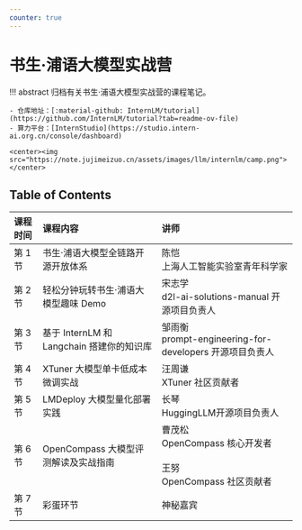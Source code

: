 ```yaml
---
counter: true
---
```



# 书生·浦语大模型实战营

!!! abstract
    归档有关书生·浦语大模型实战营的课程笔记。
    
    - 仓库地址：[:material-github: InternLM/tutorial](https://github.com/InternLM/tutorial?tab=readme-ov-file)
    - 算力平台：[InternStudio](https://studio.intern-ai.org.cn/console/dashboard)

    <center><img src="https://note.jujimeizuo.cn/assets/images/llm/internlm/camp.png"></center>

## Table of Contents

| 课程时间 | 课程内容                                  | 讲师                                                                       |
| :------- | :---------------------------------------- | :------------------------------------------------------------------------- |
| 第 1 节  | 书生·浦语大模型全链路开源开放体系         | 陈恺 </br>上海人工智能实验室青年科学家                                     |
| 第 2 节  | 轻松分钟玩转书生·浦语大模型趣味 Demo      | 宋志学</br>d2l-ai-solutions-manual 开源项目负责人                          |
| 第 3 节  | 基于 InternLM 和 Langchain 搭建你的知识库 | 邹雨衡</br>prompt-engineering-for-developers 开源项目负责人                |
| 第 4 节  | XTuner 大模型单卡低成本微调实战           | 汪周谦</br>XTuner 社区贡献者                                               |
| 第 5 节  | LMDeploy 大模型量化部署实践               | 长琴</br>HuggingLLM开源项目负责人                                          |
| 第 6 节  | OpenCompass 大模型评测解读及实战指南      | 曹茂松</br>OpenCompass 核心开发者</br></br>王努</br>OpenCompass 社区贡献者 |
| 第 7 节  | 彩蛋环节                                  | 神秘嘉宾                                                                   |